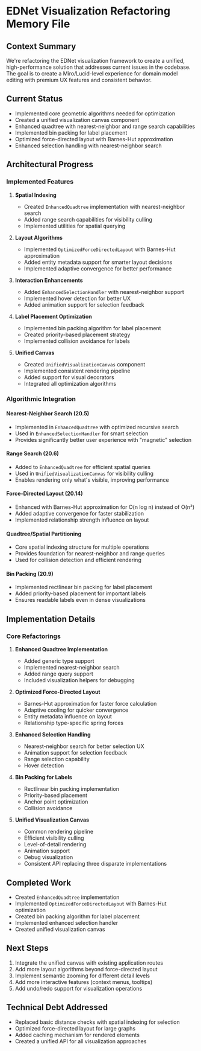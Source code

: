 # EDNet Visualization Refactoring Memory File

## Context Summary
We're refactoring the EDNet visualization framework to create a unified, high-performance solution that addresses current issues in the codebase. The goal is to create a Miro/Lucid-level experience for domain model editing with premium UX features and consistent behavior.

## Current Status
- Implemented core geometric algorithms needed for optimization
- Created a unified visualization canvas component
- Enhanced quadtree with nearest-neighbor and range search capabilities
- Implemented bin packing for label placement
- Optimized force-directed layout with Barnes-Hut approximation
- Enhanced selection handling with nearest-neighbor search

## Architectural Progress

### Implemented Features
1. **Spatial Indexing**
   - Created `EnhancedQuadtree` implementation with nearest-neighbor search
   - Added range search capabilities for visibility culling
   - Implemented utilities for spatial querying

2. **Layout Algorithms**
   - Implemented `OptimizedForceDirectedLayout` with Barnes-Hut approximation
   - Added entity metadata support for smarter layout decisions
   - Implemented adaptive convergence for better performance

3. **Interaction Enhancements**
   - Added `EnhancedSelectionHandler` with nearest-neighbor support
   - Implemented hover detection for better UX
   - Added animation support for selection feedback

4. **Label Placement Optimization**
   - Implemented bin packing algorithm for label placement
   - Created priority-based placement strategy
   - Implemented collision avoidance for labels

5. **Unified Canvas**
   - Created `UnifiedVisualizationCanvas` component
   - Implemented consistent rendering pipeline
   - Added support for visual decorators
   - Integrated all optimization algorithms

### Algorithmic Integration

#### Nearest-Neighbor Search (20.5)
- Implemented in `EnhancedQuadtree` with optimized recursive search
- Used in `EnhancedSelectionHandler` for smart selection
- Provides significantly better user experience with "magnetic" selection

#### Range Search (20.6)
- Added to `EnhancedQuadtree` for efficient spatial queries
- Used in `UnifiedVisualizationCanvas` for visibility culling
- Enables rendering only what's visible, improving performance

#### Force-Directed Layout (20.14)
- Enhanced with Barnes-Hut approximation for O(n log n) instead of O(n²)
- Added adaptive convergence for faster stabilization
- Implemented relationship strength influence on layout

#### Quadtree/Spatial Partitioning
- Core spatial indexing structure for multiple operations
- Provides foundation for nearest-neighbor and range queries
- Used for collision detection and efficient rendering

#### Bin Packing (20.9)
- Implemented rectlinear bin packing for label placement
- Added priority-based placement for important labels
- Ensures readable labels even in dense visualizations

## Implementation Details

### Core Refactorings
1. **Enhanced Quadtree Implementation**
   - Added generic type support
   - Implemented nearest-neighbor search
   - Added range query support
   - Included visualization helpers for debugging

2. **Optimized Force-Directed Layout**
   - Barnes-Hut approximation for faster force calculation
   - Adaptive cooling for quicker convergence
   - Entity metadata influence on layout
   - Relationship type-specific spring forces

3. **Enhanced Selection Handling**
   - Nearest-neighbor search for better selection UX
   - Animation support for selection feedback
   - Range selection capability
   - Hover detection

4. **Bin Packing for Labels**
   - Rectlinear bin packing implementation
   - Priority-based placement
   - Anchor point optimization
   - Collision avoidance

5. **Unified Visualization Canvas**
   - Common rendering pipeline
   - Efficient visibility culling
   - Level-of-detail rendering
   - Animation support
   - Debug visualization
   - Consistent API replacing three disparate implementations

## Completed Work
- Created `EnhancedQuadtree` implementation
- Implemented `OptimizedForceDirectedLayout` with Barnes-Hut optimization
- Created bin packing algorithm for label placement
- Implemented enhanced selection handler
- Created unified visualization canvas

## Next Steps
1. Integrate the unified canvas with existing application routes
2. Add more layout algorithms beyond force-directed layout
3. Implement semantic zooming for different detail levels
4. Add more interactive features (context menus, tooltips)
5. Add undo/redo support for visualization operations

## Technical Debt Addressed
- Replaced basic distance checks with spatial indexing for selection
- Optimized force-directed layout for large graphs
- Added caching mechanism for rendered elements
- Created a unified API for all visualization approaches 
